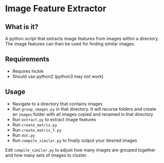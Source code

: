 # Image Feature Extractor 

## What is it?

A python script that extracts image features from images within a directory. The image features can then be used for finding similar images. 

## Requirements

* Requires hickle
* Should use python2 (python3 may not work)

## Usage 

* Navigate to a directory that contains images
* Run `group_images.py` in that directory. It will recurse folders and create an `images` folder with all images copied and renamed in that directory
* Run `extract.py` to extract image features
* Run `create_matrix.py` 
* Run `create_matrix_T.py` 
* Run `dot.py` 
* Run `compile_similar.py` to finally output your desired images 

Edit `compile_similar.py` to adjust how many images are grouped together and how many sets of images to cluster.
